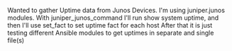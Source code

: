 Wanted to gather Uptime data from Junos Devices. 
I'm using juniper.junos modules. With juniper_junos_command I'll run show system uptime, and then I'll use set_fact to set uptime fact for each host
After that it is just testing different Ansible modules to get uptimes in separate and single file(s)
